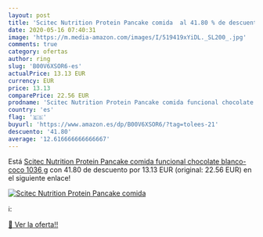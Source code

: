 ```yaml
---
layout: post
title: 'Scitec Nutrition Protein Pancake comida  al 41.80 % de descuento'
date: 2020-05-16 07:40:31
image: 'https://m.media-amazon.com/images/I/519419xYiDL._SL200_.jpg'
comments: true
category: ofertas
author: ring
slug: 'B00V6XSOR6-es'
actualPrice: 13.13 EUR
currency: EUR
price: 13.13
comparePrice: 22.56 EUR
prodname: 'Scitec Nutrition Protein Pancake comida funcional chocolate blanco-coco 1036 g'
country: 'es'
flag: '🇪🇸'
buyurl: 'https://www.amazon.es/dp/B00V6XSOR6/?tag=tolees-21'
descuento: '41.80'
average: '12.616666666666667'
---
```


Está [Scitec Nutrition Protein Pancake comida funcional chocolate blanco-coco 1036 g](https://www.amazon.es/dp/B00V6XSOR6/?tag=tolees-21) con 41.80 de descuento por 13.13 EUR (original: 22.56 EUR) en el siguiente enlace!

[![Scitec Nutrition Protein Pancake comida ](https://m.media-amazon.com/images/I/519419xYiDL._SL200_.jpg)](https://www.amazon.es/dp/B00V6XSOR6/?tag=tolees-21)

ℹ️:


[🛒 Ver la oferta!!](https://www.amazon.es/dp/B00V6XSOR6/?tag=tolees-21)
